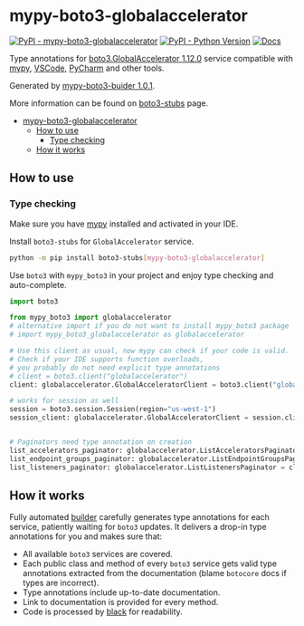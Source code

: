 # mypy-boto3-globalaccelerator

[![PyPI - mypy-boto3-globalaccelerator](https://img.shields.io/pypi/v/mypy-boto3-globalaccelerator.svg?color=blue)](https://pypi.org/project/mypy-boto3-globalaccelerator)
[![PyPI - Python Version](https://img.shields.io/pypi/pyversions/mypy-boto3-globalaccelerator.svg?color=blue)](https://pypi.org/project/mypy-boto3-globalaccelerator)
[![Docs](https://img.shields.io/readthedocs/mypy-boto3-builder.svg?color=blue)](https://mypy-boto3-builder.readthedocs.io/)

Type annotations for
[boto3.GlobalAccelerator 1.12.0](https://boto3.amazonaws.com/v1/documentation/api/1.12.0/reference/services/globalaccelerator.html#GlobalAccelerator) service
compatible with [mypy](https://github.com/python/mypy), [VSCode](https://code.visualstudio.com/),
[PyCharm](https://www.jetbrains.com/pycharm/) and other tools.

Generated by [mypy-boto3-buider 1.0.1](https://github.com/vemel/mypy_boto3_builder).

More information can be found on [boto3-stubs](https://pypi.org/project/boto3-stubs/) page.

- [mypy-boto3-globalaccelerator](#mypy-boto3-globalaccelerator)
  - [How to use](#how-to-use)
    - [Type checking](#type-checking)
  - [How it works](#how-it-works)

## How to use

### Type checking

Make sure you have [mypy](https://github.com/python/mypy) installed and activated in your IDE.

Install `boto3-stubs` for `GlobalAccelerator` service.

```bash
python -m pip install boto3-stubs[mypy-boto3-globalaccelerator]
```

Use `boto3` with `mypy_boto3` in your project and enjoy type checking and auto-complete.

```python
import boto3

from mypy_boto3 import globalaccelerator
# alternative import if you do not want to install mypy_boto3 package
# import mypy_boto3_globalaccelerator as globalaccelerator

# Use this client as usual, now mypy can check if your code is valid.
# Check if your IDE supports function overloads,
# you probably do not need explicit type annotations
# client = boto3.client("globalaccelerator")
client: globalaccelerator.GlobalAcceleratorClient = boto3.client("globalaccelerator")

# works for session as well
session = boto3.session.Session(region="us-west-1")
session_client: globalaccelerator.GlobalAcceleratorClient = session.client("globalaccelerator")


# Paginators need type annotation on creation
list_accelerators_paginator: globalaccelerator.ListAcceleratorsPaginator = client.get_paginator("list_accelerators")
list_endpoint_groups_paginator: globalaccelerator.ListEndpointGroupsPaginator = client.get_paginator("list_endpoint_groups")
list_listeners_paginator: globalaccelerator.ListListenersPaginator = client.get_paginator("list_listeners")
```

## How it works

Fully automated [builder](https://github.com/vemel/mypy_boto3_builder) carefully generates
type annotations for each service, patiently waiting for `boto3` updates. It delivers
a drop-in type annotations for you and makes sure that:

- All available `boto3` services are covered.
- Each public class and method of every `boto3` service gets valid type annotations
  extracted from the documentation (blame `botocore` docs if types are incorrect).
- Type annotations include up-to-date documentation.
- Link to documentation is provided for every method.
- Code is processed by [black](https://github.com/psf/black) for readability.